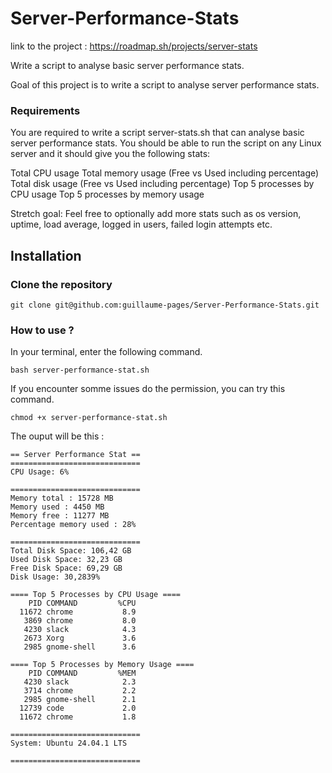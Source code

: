 # Server-Performance-Stats

link to the project : https://roadmap.sh/projects/server-stats

Write a script to analyse basic server performance stats.

Goal of this project is to write a script to analyse server performance stats.

### Requirements

You are required to write a script server-stats.sh that can analyse basic server performance stats. You should be able to run the script on any Linux server and it should give you the following stats:

Total CPU usage
Total memory usage (Free vs Used including percentage)
Total disk usage (Free vs Used including percentage)
Top 5 processes by CPU usage
Top 5 processes by memory usage

Stretch goal: Feel free to optionally add more stats such as os version, uptime, load average, logged in users, failed login attempts etc.

## Installation

### Clone the repository

```
git clone git@github.com:guillaume-pages/Server-Performance-Stats.git
```

### How to use ?

In your terminal, enter the following command.

```
bash server-performance-stat.sh
```

If you encounter somme issues do the permission, you can try this command.

```
chmod +x server-performance-stat.sh
```

The ouput will be this :

```
== Server Performance Stat ==
=============================
CPU Usage: 6%

=============================
Memory total : 15728 MB
Memory used : 4450 MB
Memory free : 11277 MB
Percentage memory used : 28%

=============================
Total Disk Space: 106,42 GB
Used Disk Space: 32,23 GB
Free Disk Space: 69,29 GB
Disk Usage: 30,2839%

==== Top 5 Processes by CPU Usage ====
    PID COMMAND         %CPU
  11672 chrome           8.9
   3869 chrome           8.0
   4230 slack            4.3
   2673 Xorg             3.6
   2985 gnome-shell      3.6

==== Top 5 Processes by Memory Usage ====
    PID COMMAND         %MEM
   4230 slack            2.3
   3714 chrome           2.2
   2985 gnome-shell      2.1
  12739 code             2.0
  11672 chrome           1.8

=============================
System: Ubuntu 24.04.1 LTS

=============================
```